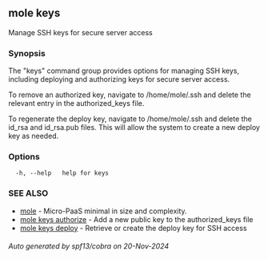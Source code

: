 ## mole keys

Manage SSH keys for secure server access

### Synopsis

The "keys" command group provides options for managing SSH keys, 
including deploying and authorizing keys for secure server access.

To remove an authorized key, navigate to /home/mole/.ssh and delete the 
relevant entry in the authorized_keys file.

To regenerate the deploy key, navigate to /home/mole/.ssh and delete 
the id_rsa and id_rsa.pub files. This will allow the system to create 
a new deploy key as needed.

### Options

```
  -h, --help   help for keys
```

### SEE ALSO

* [mole](mole.md)	 - Micro-PaaS minimal in size and complexity.
* [mole keys authorize](mole_keys_authorize.md)	 - Add a new public key to the authorized_keys file
* [mole keys deploy](mole_keys_deploy.md)	 - Retrieve or create the deploy key for SSH access

###### Auto generated by spf13/cobra on 20-Nov-2024
